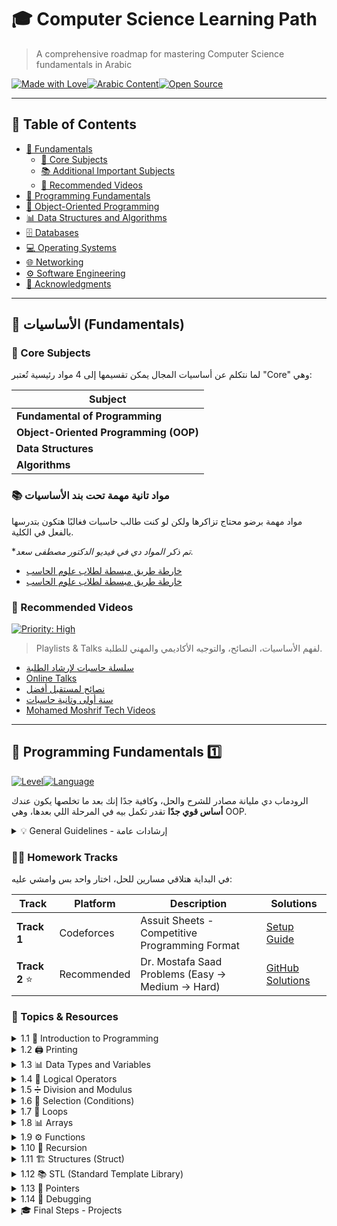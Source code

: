 # 🎓 Computer Science Learning Path

> A comprehensive roadmap for mastering Computer Science fundamentals in Arabic

[![Made with Love](https://img.shields.io/badge/Made%20with-%E2%9D%A4%EF%B8%8F-red.svg)](https://github.com/)[![Arabic Content](https://img.shields.io/badge/Language-%D8%A7%D9%84%D8%B9%D8%B1%D8%A8%D9%8A%D8%A9-green.svg)](https://github.com/)[![Open Source](https://img.shields.io/badge/Open%20Source-Yes-blue.svg)](https://github.com/)

---

## 📖 Table of Contents

* [🧱 Fundamentals](#-الأساسيات-fundamentals)
  * [🎯 Core Subjects](#-core-subjects)
  * [📚 Additional Important Subjects](#-مواد-تانية-مهمة-تحت-بند-الأساسيات)
  * [🎥 Recommended Videos](#-recommended-videos)
* [🧭 Programming Fundamentals](#-programming-fundamentals-1️⃣)
* [🧭 Object-Oriented Programming](#-object-oriented-programming-2️⃣)
* [📊 Data Structures and Algorithms](#-data-structures-and-algorithms-3️⃣)
* [🗄️ Databases](#-databases-4️⃣)
* [💻 Operating Systems](#-operating-systems-5️⃣)
* [🌐 Networking](#-networking-6️⃣)
* [⚙️ Software Engineering](#-software-engineering-7️⃣)
* [🙏 Acknowledgments](#-acknowledgments)


---

## 🧱 الأساسيات (Fundamentals)

### 🎯 Core Subjects

لما نتكلم عن أساسيات المجال يمكن تقسيمها إلى 4 مواد رئيسية تُعتبر "Core" وهي:


| Subject                               |
| ------------------------------------- | 
| **Fundamental of Programming**        | 
| **Object-Oriented Programming (OOP)** | 
| **Data Structures**                   | 
| **Algorithms**                        |     


### 📚 مواد تانية مهمة تحت بند الأساسيات


مواد مهمة برضو محتاج تزاكرها ولكن لو كنت طالب حاسبات فغالبًا هتكون بتدرسها بالفعل في الكلية.

**تم ذكر المواد دي في فيديو الدكتور مصطفى سعد.*

* [خارطة طريق مبسطة لطلاب علوم الحاسب](https://www.youtube.com/watch?v=b56XFMNEzAs&list=PLPt2dINI2MIYY3yqu4YDu2se2GCpcKBfB&index=4)
* [خارطة طريق مبسطة لطلاب علوم الحاسب](https://www.youtube.com/watch?v=JkcmNrdhjMs&list=PLPt2dINI2MIYY3yqu4YDu2se2GCpcKBfB&index=9)

### 🎯 Recommended Videos  
[![Priority: High](https://img.shields.io/badge/Priority-High-red.svg)](https://github.com/)

> Playlists & Talks لفهم الأساسيات، النصائح، والتوجيه الأكاديمي والمهني للطلبة.


- [سلسلة حاسبات لإرشاد الطلبة](https://www.youtube.com/playlist?list=PLPt2dINI2MIYY3yqu4YDu2se2GCpcKBfB)  
- [Online Talks](https://www.youtube.com/playlist?list=PLPt2dINI2MIaEnp3dSwZEGL7_o03Js9oG)  
- [نصائح لمستقبل أفضل](https://www.youtube.com/watch?v=-ON5YZySTUI&list=PLPt2dINI2MIYY3yqu4YDu2se2GCpcKBfB&index=3)  
- [سنة أولى وتانية حاسبات](https://www.youtube.com/watch?v=njGvWw6fSdY&list=PLPt2dINI2MIYY3yqu4YDu2se2GCpcKBfB&index=5)  
- [Mohamed Moshrif Tech Videos](https://www.youtube.com/playlist?list=PL_559gpeEG3N_Omp88v0g2V-dfLqDPWZA)  

---

## 🧭 Programming Fundamentals 1️⃣

[![Level](https://img.shields.io/badge/Level-Beginner-green.svg)](https://github.com/)[![Language](https://img.shields.io/badge/Language-C++-blue.svg)](https://github.com/)

الرودماب دي مليانة مصادر للشرح والحل، وكافية جدًا إنك بعد ما تخلصها يكون عندك **أساس قوي جدًا** تقدر تكمل بيه في المرحلة اللي بعدها، وهي OOP.

<details>
<summary>💡 General Guidelines - إرشادات عامة</summary>

- 🎯 **Diversify Sources** – متكتفيش بمصدر واحد، اسمع من كذا حد علشان تفهم بشكل أوسع  
- 🔁 **Repeat for Mastery** – ارجع للفيديوهات مرتين أو تلاتة علشان التثبيت  
- ⏸️ **Practice Before Watching Solutions** – جرب تحل بنفسك قبل ما تشوف الحل  
- 🧠 **Think Actively While Watching** – خلي دماغك شغالة مش بس بتسمع  
- 🕓 **Take Your Time** – مفيش داعي للاستعجال، المرحلة دي أساس لباقي الطريق  
- ✍️ **Apply What You Learn** – طبّق على طول بأي مشروع أو تمارين بسيطة

</details>



### 🏋️‍♂️ Homework Tracks

في البداية هتلاقي مسارين للحل، اختار واحد بس وامشي عليه:


| Track           | Platform   | Description                                        | Solutions                                                                                                         |
| --------------- | ---------- | -------------------------------------------------- | ----------------------------------------------------------------------------------------------------------------- |
| **Track 1**     | Codeforces | Assuit Sheets - Competitive Programming Format     | [Setup Guide](https://www.youtube.com/watch?v=WIvV_HoOruE&list=PLkay_Ly8rNnaAIxbyAtCWai2D7wRB5eZ1)                |
| **Track 2** ⭐ | Recommended     | Dr. Mostafa Saad Problems (Easy → Medium → Hard) | [GitHub Solutions](https://github.com/mostafa-saad/ArabicCompetitiveProgramming/tree/master/18-Programming-4kids) |

### 📖 Topics & Resources

<details> <summary>1.1 🌟 Introduction to Programming</summary> **📚 Learning Resources:**

* 🎥 [Intro to Programming](https://youtu.be/2ak8Kca69BE?si=n0x7wrsIcSkjsQS6)
* 🎥 [Problem Solving Fundamentals](https://youtu.be/bIvvEgDg0GM?si=u1prOQhgNSZnUxLD)
* 🎥 [Competitive Programming Overview](https://youtu.be/S0TO8AvfQ70?si=63Cr3jVSQKVXxzKX)
* 🎥 [Dr. Mostafa Saad - Programming Intro](https://youtu.be/YS1v0-wifg8?si=Agwfe-_HlHybBqIl)
* 🎥 [Compilers and IDEs](https://youtu.be/USt9NVsZryc?si=Gs7PJc_EeZVWvaU2)
* 🛠️ [Install Code Blocks](https://youtu.be/JuQvdv3eiMw?si=1ComurpdCpn5_B5F)

</details> <details> <summary>1.2 🖨️ Printing</summary> **📚 Learning Resources:**

* 🎥 [Basic Printing](https://youtu.be/vN3wEox3UH4?si=_DD__27awgIROemo)
* 🎥 [Dr. Mostafa Saad - Printing](https://youtu.be/EN1kX4HIPgs?si=d1zJZ1KEdgYD30p9)
* 🎥 [Elzero - Printing Basics](https://youtu.be/6UoFcvARKI4?si=Ro656zdE3sEd3v9W)

**📝 Homework (Track 2):**

* 📋 [Printing Homework](https://youtu.be/EN1kX4HIPgs?si=gtmf8wJ_Gu8lRycN&t=891)

</details> <details> <summary>1.3 📊 Data Types and Variables</summary> **📚 Learning Resources:**

* 🎥 [Data Types Fundamentals](https://youtu.be/mo6zUZZShTA?si=c50fejcA_MXyMlS2)
* 🎥 [Data Types Part 2](https://youtu.be/aak1z7syTsQ?si=pNEU0NdUdsUdLDTs)
* 🎥 [Char and Bool Types](https://youtu.be/QGqZlbdWSv8?si=mUdziN-reJoQCuoy)
* 🎥 [Dr. Mostafa - Data Types](https://youtu.be/ncwIeshX7Kk?si=isxhC6OgaKb9rZLM)
* 🎥 [Input and Output](https://youtu.be/93uTUtknYkE?si=UoNHhW386FEeG33v)
* 🎥 [Variables Basic Knowledge](https://www.youtube.com/watch?v=R2zqj_52WwU)
* 🎥 [Variable Naming Best Practices](https://www.youtube.com/watch?v=A6B4tlaPapo)
* 📱 [Age Calculator App](https://www.youtube.com/watch?v=cS0tbixHmdI)

**📝 Homework (Track 2):**

* 📋 [Data Types Homework](https://youtu.be/ncwIeshX7Kk?si=ZI_P08TOnzA8yblt&t=1477)

</details> <details> <summary>1.4 🔣 Logical Operators</summary> **📚 Learning Resources:**

* 🎥 [Logical Operators Basics](https://www.youtube.com/watch?si=VjJ30hJLgMWIAlLn&v=2pA6e25BJpQ&feature=youtu.be)
* 🎥 [Comparison Operators](https://www.youtube.com/watch?v=xpznDlbgQPM)
* 🎥 [Dr. Mostafa - Logical Operators](https://www.youtube.com/watch?v=qmHE9QISuVQ)

**📝 Homework (Track 2):**

* 📋 [Logical Operators Homework](https://youtu.be/qmHE9QISuVQ?si=zZGaCiGElJdgYSXZ&t=1509)

</details> <details> <summary>1.5 ➗ Division and Modulus</summary> **📚 Learning Resources:**

* 🎥 [Arithmetic Operators](https://www.youtube.com/watch?v=m84cz1kwJaA)
* 🎥 [Increment/Decrement](https://www.youtube.com/watch?v=S37s4hbeIS4)
* 🎥 [Assignment Operators](https://www.youtube.com/watch?v=nCO0KZ67b1Q)
* 🎥 [Operator Precedence](https://www.youtube.com/watch?v=e0Gz1_ceuMU)
* 🎥 [Division and Modulus Deep Dive](https://www.youtube.com/watch?v=jJVaDl_dePk)

**📝 Homework:**

* 📋 [Division & Modulus Tasks](https://youtu.be/jJVaDl_dePk?si=r7YtuCKlCKKt0snC&t=1087)

</details> <details> <summary>1.6 🎯 Selection (Conditions)</summary> **📚 Learning Resources:**

* 🎥 [If Conditions Part 1](https://www.youtube.com/watch?v=7RdjR3PyrGk)
* 🎥 [If Conditions Part 2](https://www.youtube.com/watch?v=OKDtXbT7Jcs)
* 🎥 [Dr. Mostafa - Selection](https://www.youtube.com/watch?v=xmjB7u7mHWE)
* 🎥 [Nested Conditions](https://www.youtube.com/watch?v=Ps0xSAXmULA)
* 🎥 [Switch Case Statements](https://www.youtube.com/watch?v=OK1uu-axN0E)
* 🎥 [Ternary Operators](https://www.youtube.com/watch?v=Ang11UuVE30)

**📝 Practice:**

* 🏆 **Track 1**: [Codeforces Sheet #1](https://codeforces.com/group/MWSDmqGsZm/contest/219158)
* 📚 **Track 2**: [Selection Homework](https://youtu.be/xmjB7u7mHWE?si=WN4v8U1aYLeTuS9_&t=1417)

</details> <details> <summary>1.7 🔄 Loops</summary> **📚 Learning Resources:**

* 🎥 [Loop Sessions 1-7 (SVU)](https://www.youtube.com/watch?v=ww5f1U-7pnI)*[Complete Series]*
* 🎥 [While Loops Introduction](https://www.youtube.com/watch?v=qVBi98-XJ3s)
* 🎥 [While Loops Practice](https://www.youtube.com/watch?v=yjzB3-CxWmE)
* 🎥 [For Loops Introduction](https://www.youtube.com/watch?v=LsBZvL4-KuE)
* 🎥 [For Loops Practice](https://www.youtube.com/watch?v=_kjcb7w220c)

**📝 Practice:**

* 🏆 **Track 1**: [Codeforces Sheet #2](https://codeforces.com/group/MWSDmqGsZm/contest/219432)
* 📚 **Track 2**:
  * [While Loops Homework](https://www.youtube.com/watch?v=yLNNnX59jO8&list=PLPt2dINI2MIbwnEoeHZnUHeUHjTd8x4F3&index=13)
  * [For Loops Homework](https://www.youtube.com/watch?v=mNotKsNLyxo&list=PLPt2dINI2MIbwnEoeHZnUHeUHjTd8x4F3&index=16)

</details> <details> <summary>1.8 📊 Arrays</summary> **📚 Learning Resources:**

* 🎥 [Array Sessions 1-8 (SVU)](https://www.youtube.com/watch?v=8V8HfgVVPbY)*[Complete Series]*
* 🎥 [1D Arrays Introduction](https://www.youtube.com/watch?v=0HT2-2qD654)
* 🎥 [1D Arrays Practice](https://www.youtube.com/watch?v=38l7MZbUZdM)
* 🎥 [Character Arrays](https://www.youtube.com/watch?v=GoqfS1m1BYo)
* 🎥 [2D Arrays Introduction](https://www.youtube.com/watch?v=-GxY9NCG9Bw)
* 🎥 [2D Arrays Practice](https://www.youtube.com/watch?v=rUDC13pfB5E)

**📝 Practice:**

* 🏆 **Track 1**: [Codeforces Sheet #3](https://codeforces.com/group/MWSDmqGsZm/contest/219774)
* 📚 **Track 2**:
  * [1D Arrays Homework](https://www.youtube.com/watch?v=205MJC3klII&list=PLPt2dINI2MIbwnEoeHZnUHeUHjTd8x4F3&index=19)
  * [Char Arrays Homework](https://www.youtube.com/watch?v=ZKE4VZHS9IY&list=PLPt2dINI2MIbwnEoeHZnUHeUHjTd8x4F3&index=22)
  * [2D Arrays Homework](https://www.youtube.com/watch?v=GUJlDqIMFVA&list=PLPt2dINI2MIbwnEoeHZnUHeUHjTd8x4F3&index=25)

</details> <details> <summary>1.9 ⚙️ Functions</summary> **📚 Learning Resources:**

* 🎥 [Functions Introduction](https://www.youtube.com/watch?v=z61hvizsrZs)
* 🎥 [Functions Practice](https://www.youtube.com/watch?v=ksh0QLTaWt0)
* 🎥 [Advanced Functions (3-part series)](https://www.youtube.com/watch?v=6m-RTOsvp7E)
* 🎥 [C++ Functions - Lectures by Hedaya](https://www.youtube.com/playlist?list=PLBkwGJXcrCATmqJ-xKYBtZIoMTVpHz6p7)

**📝 Practice:**

* 🏆 **Track 1**: [Codeforces Sheet #5](https://codeforces.com/group/MWSDmqGsZm/contest/223205)
* 📚 **Track 2**: [Functions Homework](https://www.youtube.com/watch?v=Lu3z4rfU-2s&list=PLPt2dINI2MIbwnEoeHZnUHeUHjTd8x4F3&index=28)

</details> <details> <summary>1.10 🔄 Recursion</summary> **📚 Learning Resources:**

* 🎥 [Recursion Introduction](https://www.youtube.com/watch?si=f3jdBjCOXK07ath1&v=ZlyYQqYj2W8&feature=youtu.be)
* 🎥 [Recursion Deep Dive (4-part series)](https://www.youtube.com/watch?v=t0cHKEof1S8)
* 📚 [Complete Recursion Playlist](https://www.youtube.com/watch?v=HoIYCoa06hs&list=PLhgRx-N_jLx2Fwk2LcKL1P8eV42N_RCEE)
* 📚 [C++ Recursion (Detailed) by Hedaya](https://www.youtube.com/playlist?list=PLBkwGJXcrCATvPBkCUoJzURlO3MIeHZji)

**📝 Practice:**

* 🏆 **Track 1**:
  * [Codeforces Sheet #7](https://codeforces.com/group/MWSDmqGsZm/contest/223339)
  * [Video Solutions](https://www.youtube.com/watch?v=jAobHD1YaJo&list=PLhgRx-N_jLx0eE2sm3xs3BouPG06RR97t)
* 📚 **Track 2**: [Recursion Homework](https://www.youtube.com/watch?v=OUxtZa4jyq4&list=PLPt2dINI2MIbwnEoeHZnUHeUHjTd8x4F3&index=33)

</details> <details> <summary>1.11 🏗️ Structures (Struct)</summary> **📚 Learning Resources:**

* 🎥 [Structures Introduction](https://www.youtube.com/watch?si=7nZ2JWYvqKNbIZdn&v=ZdULFEUxL6w&feature=youtu.be)
* 🎥 [Structures Practice](https://www.youtube.com/watch?v=nF_26HU6ekQ)

**📝 Practice:**

* 📋 [Structures Homework](https://www.youtube.com/watch?v=zzuhhAuW5FY&list=PLPt2dINI2MIbwnEoeHZnUHeUHjTd8x4F3&index=31)

</details> <details> <summary>1.12 📚 STL (Standard Template Library)</summary> **📚 Learning Resources:**

* 🎥 [STL Introduction (3-part series)](https://www.youtube.com/watch?v=ypxNh-pTqOo)
* 📚 [Complete STL Playlist](https://www.youtube.com/playlist?list=PLCInYL3l2AainAE4Xq2kdNGDfG0bys2xp)
* 🎥 [Advanced STL (4-part series)](https://www.youtube.com/watch?v=Uh2hnrjO26o)

**📝 Practice:**

* 🏆 **Track 1**:
  * [STL Practice #2](https://codeforces.com/group/3nQaj5GMG5/contest/373244)
  * [STL Practice #3](https://codeforces.com/group/3nQaj5GMG5/contest/374321)
* 📚 **Track 2**: [STL Homework](https://www.youtube.com/watch?v=POpxu3kUT6M&list=PLPt2dINI2MIbwnEoeHZnUHeUHjTd8x4F3&index=37)

</details> <details> <summary>1.13 🎯 Pointers</summary> **📚 Learning Resources:**

* 🎥 [Pointers in C++](https://www.youtube.com/watch?v=38IG-UToeZ0)
* 📚 [Complete Pointers Playlist](https://www.youtube.com/playlist?list=PLwCMLs3sjOY6z3264DylWHcHBtmEjUWrA)
* 🎥 [Pointers Introduction](https://www.youtube.com/watch?v=h-HBipu_1P0&list=PL2_aWCzGMAwLZp6LMUKI3cc7pgGsasm2_)

</details> <details> <summary>1.14 🐛 Debugging</summary> **📚 Learning Resources:**

* 🎥 [Debug in CLion](https://www.youtube.com/watch?v=q8YQi6YXQj8)
* 🎥 [Debug in Code Blocks](https://www.youtube.com/watch?v=XNdATcXPm-w&t=39s)
* 🎥 [C++ Debugging Basics](https://www.youtube.com/watch?v=k42SbQIZYuU)

</details> <details> <summary>🎓 Final Steps - Projects</summary> 

* [Mini-Project - Hospital](https://youtu.be/Lu3z4rfU-2s)
* [Mini-Project - Library](https://youtu.be/zzuhhAuW5FY)
* [AskMe](https://youtu.be/xNu6L_pidUo)

---

## 🧭 Object-Oriented Programming 2️⃣

[![Level](https://img.shields.io/badge/Level-Intermediate-orange.svg)](https://github.com/)[![Language](https://img.shields.io/badge/Language-C++-blue.svg)](https://github.com/)

**Topics Covered:***Introduction to OOP, Classes and Objects, Encapsulation, Abstraction, Inheritance, Polymorphism, Multiple Inheritance, Interface, Abstract Classes vs Interfaces, Composition vs Inheritance*

### 📚 Learning Resources

<details> <summary>🎥 Video Playlists</summary> * [Programming 2 - Object Oriented Programming with C++](https://www.youtube.com/playlist?list=PL1DUmTEdeA6KLEvIO0NyrkT91BVle8BOU)
* ⭐ [C++ Object-Oriented Design and Programming](https://www.youtube.com/playlist?list=PLPt2dINI2MIbMba7tpx3qvmgOsDlpITwG)*Recommended*
* [Object-Oriented Programming C++ in Arabic](https://www.youtube.com/playlist?list=PLCInYL3l2Aaiq1oLvi9TlWtArJyAuCVow)
* [Composition over Inheritance](https://www.youtube.com/watch?v=wfMtDGfHWpA)

</details> <details> <summary>📖 Reading Materials</summary> * [From Objects to Code: A Beginner's Guide to OOP](https://medium.com/@abdulrahmanshaheen/object-oriented-programming-b3da1c86fee6)
* [مدونة الطبراني](https://tabarani.tk/articles)
* [The Top 10 Object-Oriented Design Interview Questions Developers Should Know](https://hackernoon.com/the-top-10-object-oriented-design-interview-questions-developers-should-know-c7fc2e13ce39)
* [Why SOLID principles are still the foundation for modern software architecture](https://stackoverflow.blog/2021/11/01/why-solid-principles-are-still-the-foundation-for-modern-software-architecture/)
* [Learning path focused on practices of software development, principles of software design, and software architecture](https://github.com/joebew42/study-path)
* [The 7 Most Important Software Design Patterns](https://learningdaily.dev/the-7-most-important-software-design-patterns-d60e546afb0e)

</details> > 📌 **Important Note:** Before solving any assignments, make sure you have thoroughly reviewed the relevant explanations or resources mentioned above! ✅📖

### 📝 Assignments

* [🎯 Main Homework from this playlist](https://www.youtube.com/playlist?list=PLPt2dINI2MIbMba7tpx3qvmgOsDlpITwG)

<details> <summary>🔥 Additional Practice Problems</summary> | Topic                  | Link                                                                                           |
| ------------------------ | ------------------------------------------------------------------------------------------------ |
| OOP                    | [W3Schools Exercise](https://www.w3schools.com/cpp/exercise.asp?x=xrcise_oop1)                    |
| Classes and Objects    | [W3Schools Exercise](https://www.w3schools.com/cpp/exercise.asp?x=xrcise_classes1)                |
| Class Methods          | [W3Schools Exercise](https://www.w3schools.com/cpp/exercise.asp?x=xrcise_class_methods1)          |
| Constructor            | [W3Schools Exercise](https://www.w3schools.com/cpp/exercise.asp?x=xrcise_constructors1)           |
| Access Specifier       | [W3Schools Exercise](https://www.w3schools.com/cpp/exercise.asp?x=xrcise_access_specifiers1)      |
| Encapsulation          | [W3Schools Exercise](https://www.w3schools.com/cpp/exercise.asp?x=xrcise_encapsulation1)          |
| Inheritance            | [W3Schools Exercise](https://www.w3schools.com/cpp/exercise.asp?x=xrcise_inheritance1)            |
| Multilevel Inheritance | [W3Schools Exercise](https://www.w3schools.com/cpp/exercise.asp?x=xrcise_inheritance_multilevel1) |
| Multiple Inheritance   | [W3Schools Exercise](https://www.w3schools.com/cpp/exercise.asp?x=xrcise_inheritance_multiple1)   |
| Inheritance Access     | [W3Schools Exercise](https://www.w3schools.com/cpp/exercise.asp?x=xrcise_inheritance_access1)     |
| Polymorphism           | [W3Schools Exercise](https://www.w3schools.com/cpp/exercise.asp?x=xrcise_polymorphism1)           |

</details> ### 🎓 Projects

* [Educational Management System](https://youtu.be/hsEGVVu7_lE?si=utxjbP1oieQLYMcV)
* [Online Book Reader](https://youtu.be/Rk8vrmSpFII?si=hlSwtzXZu9r0OdlZ)
* [Useful OOP Projects Collection](https://drive.google.com/drive/folders/1G523fKsRp6bNCzt_005c7vBHe7Ni5Mt1)

## 📊 Data Structures and Algorithms 3️⃣

[![Level](https://img.shields.io/badge/Level-Advanced-red.svg)](https://github.com/)[![Language](https://img.shields.io/badge/Language-C++-blue.svg)](https://github.com/)

**Topics Covered :**Asymptotic Complexity, Vector, Singly Linked List, Doubly Linked List, Stack, Queue, Binary Tree, Binary Search Tree, Binary Heap, AVL Tree, Letter Tree (Trie), Hash Table, 2 pointers technique & Sliding window, Sorting Algorithms (Merge, Quick, Heap Sort, etc.), Binary Search, Graph Algorithms (BFS, DFS, Dijkstra, Kruskal, Prim), Dynamic Programming, Backtrackin

<details> <summary>🎥 Main Learning Resources</summary> * 🌟 [Data structures playlist - WilliamFiset](https://www.youtube.com/playlist?list=PLDV1Zeh2NRsB6SWUrDFW2RmDotAfPbeHu)
* 🎯 [Data Structures Full Course In Arabic - Adel Nasim](https://www.youtube.com/playlist?list=PLCInYL3l2AajqOUW_2SwjWeMwf4vL4RSp)
* 📖 [DSA - Abdul Bari](https://www.youtube.com/watch?v=0IAPZzGSbME&list=PLAXnLdrLnQpRcveZTtD644gM9uzYqJCwr)
* 🔥 [Data Structures - Full Course Using C and C++](https://youtu.be/B31LgI4Y4DQ?si=shSYCDm0mCJZlaVw)
* ⭐ [Data Structures Easy to Advanced Course - Full Tutorial from a Google Engineer](https://youtu.be/RBSGKlAvoiM?si=aBleRZ5UcapBil46)

</details> ### 📖 Detailed Topics & Resources

<details> <summary>3.1 📋 Prerequisites</summary> **📚 Essential Preparation:**

* 🎥 [دورة الداتا والالجورزمس: محاضرة مجانية 2 - مراجعة كلاسيز وبوينترز](https://youtu.be/zaGyD_BY8XQ?si=k3Migkpr3ezAwYwL)
* 🎥 [Pointers in C / C++ [Full Course]](https://www.youtube.com/watch?v=zuegQmMdy8M)

</details> <details> <summary>3.2 💾 Static & Dynamic Memory Allocation</summary> **📚 Learning Resources:**

* 🎥 [C++ Data Structures - تراكيب البيانات (First 3 Videos)](https://www.youtube.com/playlist?list=PL1DUmTEdeA6JlommmGP5wicYLxX5PVCQt)

</details> <details> <summary>3.3 📈 Linear Data Structures Visually</summary> **📚 Learning Resources:**

* 🎥 [Mega Code - Visual Data Structures](https://www.youtube.com/playlist?list=PLsGJzJ8SQXTcsXRVviurGei0lf_t_I4D8)

</details> <details> <summary>3.4 🛠️ STL (Standard Template Library)</summary> > 💡 **Note:** STLs are not standalone topics but powerful tools that help in solving various problems efficiently. Mastering them will improve your implementation speed and optimize solutions. Good to know before Non-Linear Data Structures.

**📚 Learning Resources:**

* 🥇 [Competitive Programming - AAST by Muhammad Magdi (From 5 → 8)](https://youtube.com/playlist?list=PLw2JSXGww1ORU9v3h8jBS_bNz-ngSW2wk)
* 🥈 [Standard Template Library (STL) Full Tutorial Using C++ In Arabic](https://www.youtube.com/playlist?list=PLPt2dINI2MIbwnEoeHZnUHeUHjTd8x4F3)

</details> <details> <summary>3.5 📊 Vector</summary> **📚 Learning Resources:**

* 🎥 [محاضرة مجانية - دورة الداتا والالجورزمس - فيكتور 1](https://www.youtube.com/watch?v=hKzd0NqiKRw)
* 🎥 [محاضرة مجانية - دورة الداتا والالجورزمس - فيكتور 2](https://www.youtube.com/watch?v=_95k4JDn2J4)

</details> <details> <summary>3.6 ⏱️ Asymptotic Complexity</summary> **📚 Theoretical Resources:**

* 🎥 [Algorithms - Spring 2021 by Ahmed Salah ELDin](https://www.youtube.com/playlist?list=PLpfYfulQlEPzTlSF6sdnMj3XdxgQdT06w)
* 🎥 [[Data Structures] - Complexity](https://youtu.be/sHhVsGQz9MI?si=KhyUr0QvryxhI13i)
* 🎥 [Asymptotic Complexity 1 (Arabic)](https://www.youtube.com/watch?v=SmxZQpW_zA4)
* 🎥 [Asymptotic Complexity 2 (Arabic)](https://youtu.be/krRT_US9Ll0?si=DFeP--tWB8_7keFL)
* 🎥 [1.5.1 Time Complexity #1](https://youtu.be/9TlHvipP5yA?si=DOJ_t4W9JJVrxdQk)

**📚 Practical Resources:**

* 🎥 [Complexity Analysis (1 / 2) by Muhammad Magdi](https://www.youtube.com/watch?v=wEbdQeVwLlo)
* 🎥 [Complexity Analysis (2 / 2) by Muhammad Magdi](https://www.youtube.com/watch?v=o5zf5oVHtn0)

</details> <details> <summary>3.7 👆 Two Pointers Technique & Sliding Window</summary> **📚 Learning Resources:**

* 🎥 [Two Pointers Technique by Ahmed Gamal](https://www.youtube.com/watch?v=uplty7GJ9qg)
* 🎥 [Two pointers technique (Arabic)](https://www.youtube.com/watch?v=n-Xwrr8RFQ0)

</details> <details> <summary>3.8 🔗 Linked Lists (SLL & DLL)</summary> **📚 Arabic Resources:**

* 🎥 [Linked List Mega Code](https://www.youtube.com/playlist?list=PLsGJzJ8SQXTcsXRVviurGei0lf_t_I4D8)
* 🎥 [Data Structures - LinkedList](https://www.youtube.com/watch?v=e6zJaMxzciA&t=920s)

**📚 English Resources:**

* 🎥 [Linked Lists Introduction](https://www.youtube.com/watch?v=-Yn5DU0_-lw)
* 🎥 [Doubly Linked List Code](https://www.youtube.com/watch?v=m-8ZBO2ywaU)

**💼 For Technical Interviews:**

* 🎥 [Linked Lists for Technical Interviews - Full Course](https://www.youtube.com/watch?v=Hj_rA0dhr2I)

</details> <details> <summary>3.9 📚 Stack & Queue</summary> **📚 Arabic Resources:**

* 🎥 [Stack & Queue - Mega Code](https://www.youtube.com/playlist?list=PLsGJzJ8SQXTcsXRVviurGei0lf_t_I4D8)

**📚 English Resources:**

* 🎥 [Stack](https://www.youtube.com/playlist?list=PLDV1Zeh2NRsC0FVi9Rshi-5fFU1QwcFQ1)
* 🎥 [Queue](https://www.youtube.com/playlist?list=PLDV1Zeh2NRsAWrxWRTHJrsgBrbwqGzt-z)

</details> <details> <summary>3.10 🌳 Binary Tree</summary> **📚 Arabic Resources:**

* 🎥 [Tree Data Structure (1/3) [كود مصري]](https://youtu.be/rVKfofRnXvk?si=_SXt6KHcvnJkTEJ4)
* 🎥 [Tree Data Structure Implementation(2/3) [كود مصري]](https://youtu.be/5NImEfD9tFc?si=ebogSDH0pGP_bRLM)
* 🎥 [Tree Traversal Data Structure (3/3) [كود مصري]](https://youtu.be/mxxa-HfYGss?si=4fnSlREgEMiQIKyK)
* 🎥 [DSA Live Course - Problem Solving on Binary tree](https://youtu.be/TpdstFSd-ws?si=7udIqoRjATYpldQN)

**📚 English Resources:**

* 🎥 [Binary Trees | Binary Search Trees | [take U forward]](https://www.youtube.com/playlist?list=PLgUwDviBIf0q8Hkd7bK2Bpryj2xVJk8Vk)

**💼 For Technical Interviews:**

* 🎥 [Binary Tree Algorithms for Technical Interviews - Full Course](https://youtu.be/fAAZixBzIAI?si=tpRtVTYA3tcNrh4y)

</details> <details> <summary>3.11 🔍 Binary Search Tree</summary> **📚 Arabic Resources:**

* 🎥 [Binary Search Trees (1/2) [كود مصري]](https://youtu.be/jB7vseYRJcA?si=YpLVmsVNqof4rsF7)
* 🎥 [Binary Search Tree Insertion, Deletion (2/2) [كود مصري]](https://youtu.be/aydX3efdtTg?si=0JrLwtpQfEd4J0EM)

**📚 English Resources:**

* 🎥 [Binary Trees | Binary Search Trees | [take U forward]](https://www.youtube.com/playlist?list=PLgUwDviBIf0q8Hkd7bK2Bpryj2xVJk8Vk)

</details> <details> <summary>3.12 ⚖️ AVL Tree</summary> **📚 Arabic Resources:**

* 🎥 [AVL Trees (1/3) [كود مصري]](https://youtu.be/TBadaja07R0?si=FrcdIyXN4EJV0Hco)
* 🎥 [AVL Trees (2/3) Balancing Methods [كود مصري]](https://youtu.be/NA43jWj5Fpg?si=Mm5nou49lap1j-Ff)
* 🎥 [AVL Trees (3/3) Complete Example [كود مصري]](https://youtu.be/jlMYJz4Qchw?si=e7jM2kgF_l_eFlF-)

</details> <details> <summary>3.13 🌿 Trie</summary> **📚 Learning Resources:**

* 🎥 [Trie & Binary Trie](https://youtu.be/rOaKEQ71GhA?si=rPv5kkEKliiKlFfA)

</details> <details> <summary>3.14 🔤 Hash Table</summary> **📚 Learning Resources:**

* 📚 *Resources to be added*

</details> <details> <summary>3.15 📊 Sorting Algorithms</summary> **📚 Arabic Resources:**

* 🎥 [Sorting Algorithms [كود مصري]](https://www.youtube.com/watch?v=KYSv6FY7_kM&list=PLrW6ND2wzt4qVfoiiblU95KOWuEnI3xDV)

</details> <details> <summary>3.16 🔍 Binary Search</summary> **📚 Learning Resources:**

* 📚 *Resources to be added*

</details> <details> <summary>3.17 🕸️ Graph Algorithms</summary> **📚 Learning Resources:**

* 📚 *Resources to be added*

</details> <details> <summary>3.18 🧩 Dynamic Programming</summary> **📚 Learning Resources:**

* 📚 *Resources to be added*

</details> <details> <summary>3.19 🔄 Backtracking</summary> **📚 Learning Resources:**

* 📚 *Resources to be added*

</details> ---

## 🗄️ Databases 4️⃣

[![Level](https://img.shields.io/badge/Level-Intermediate-orange.svg)](https://github.com/)[![Database](https://img.shields.io/badge/Database-SQL-blue.svg)](https://github.com/)

### 📋 Learning Path Overview

Learning Path by [Sayed Alesawy](https://www.linkedin.com/in/sayed-alesawy/) (Lead Software Engineer at Instabug)

<details> <summary>🎯 4-Stage Learning Approach</summary> ### Stage 1: Database Design 🏗️

Learn to read problems, extract entities and relationships, translate to database tables, choose appropriate data types, understand normal forms, and differentiate between normalization and denormalization.

### Stage 2: Database Operations 🛠️

Master SQL for selecting data, creating aggregations, manipulating data, creating views, using triggers, and building summary tables.

### Stage 3: Database Internals ⚙️

Understand storage mechanisms, memory management, encoding/compression, indexes, performance tuning, isolation levels, concurrency, query execution, and database maintenance.

### Stage 4: Advanced Topics 🚀

Explore distributed databases, replication, sharding, and failure recovery.

</details> ### 📚 Learning Resources

<details> <summary>🎥 Arabic Video Resources</summary> | Resource                                                                                                                          | Instructor         | Description                |
| ----------------------------------------------------------------------------------------------------------------------------------- | -------------------- | ---------------------------- |
| [Database 1st](https://youtu.be/yLc0Yp5QZlU?si=uHlANL7Ig9OoMb-t)                                                                     | Mohamed El Desouki | Foundation course          |
| [Database Fundamentals](https://maharatech.gov.eg/course/view.php?id=740)                                                            | Maharatech         | Government platform course |
| [Database Management Systems Course - 2nd](https://youtube.com/playlist?list=PL1DUmTEdeA6Lg6CXlnxEDhwpmWB0QaDh5&si=bxZbDVj6WSixP7Rj) | Mohamed El Desouki | Advanced concepts          |
| [Relational Database Internals](https://www.youtube.com/playlist?list=PLE8kQVoC67PzGwMMsSk3C8MvfAqcYjusF)                            | Arabic Content     | Deep dive into internals   |
| [Designing Data Intensive Applications](https://www.youtube.com/playlist?list=PLTRDUPO2OmIljJwE9XMYE_XEgEIWZDCuQ)                    | Arabic Explanation | Book walkthrough           |

</details> <details> <summary>🎥 English Video Resources</summary> | Resource                                                                                               | Platform      | Description               |
| -------------------------------------------------------------------------------------------------------- | --------------- | --------------------------- |
| [Fundamentals of Database Engineering](https://www.udemy.com/course/database-engines-crash-course/)       | Udemy         | Paid comprehensive course |
| [CMU Intro to Database Systems](https://www.youtube.com/playlist?list=PLSE8ODhjZXjbj8BMuIrRcacnQh20hmY9g) | CMU Fall 2023 | University-level course   |

</details> <details> <summary>📚 ITI Materials & SQL Resources</summary> | Resource              | Type           | Link                                                                                                            |
| ----------------------- | ---------------- | ----------------------------------------------------------------------------------------------------------------- |
| SQL Arabic Course     | Video Playlist | [Eng. Rami](https://www.youtube.com/playlist?list=PLAowHBw9BCw5b56-SfY7tgndHbGcQycp2)                              |
| SQL Notes             | Documentation  | [Drive Folder](https://drive.google.com/drive/folders/1PvaQay1-cddCIegXObp5X5DW8cXpCo85)                           |
| Database Course Notes | Notion         | [By Amr](https://whispering-narcissus-931.notion.site/ITI-Database-Course-By_Amr-112de9a262fa80a8bff9ed9233477068) |
| Assignments           | Drive          | [Solutions](https://drive.google.com/drive/u/0/folders/1pt_I5AoF85jDwd9j8MZwrO-sNp_JP1n1)                          |
| SQL Labs Solutions    | GitHub         | [Repository](https://github.com/ayahkenawy/ITI-Tasks/tree/main/SQL%20Labs)                                         |

</details> ### 🏋️‍♂️ Practice Problems


| Platform                                                           | Focus                | Difficulty |
| ------------------------------------------------------------------ | -------------------- | ---------- |
| [LeetCode - Top SQL 50](https://leetcode.com/studyplan/top-sql-50) | Interview Prep       | ⭐⭐⭐     |
| [HackerRank SQL](https://www.hackerrank.com/domains/sql)           | General Practice     | ⭐⭐       |
| [SQL Practice](https://www.sql-practice.com/)                      | Interactive Learning | ⭐         |

### 📖 Recommended Books

* **Fundamentals of Database Systems** - Ramez Almasri *(Arabic Author)*
* **Database System Concepts** - Alternative comprehensive textbook
* **High Performance MySQL** - For internals and optimization
* **Distributed Systems for Fun and Profit** - For advanced distributed concepts

---

## 💻 Operating Systems 5️⃣

[![Level](https://img.shields.io/badge/Level-Advanced-red.svg)](https://github.com/)[![Language](https://img.shields.io/badge/Language-C-blue.svg)](https://github.com/)

### 🌟 Course Overview

> 📌 **Important:** This is a comprehensive undergraduate course by **Dr. Ahmed Salah** from Ain Shams University, integrating resources from top universities: **Berkeley**, **UMass**, **Stanford**, and **MIT**.

<details> <summary>💡 Success Tips</summary> * ⏰ **Take your time** - This course builds crucial foundations, don't rush
* 📚 **Complete lectures first** before moving to practical work
* 🧠 **Understand basics thoroughly** before advancing
* 🎯 **Focus on concepts** rather than memorization

</details> ### 📋 What You'll Learn

<details> <summary>🎯 Course Components</summary> ### 1. 📺 Lectures

Comprehensive explanations of core OS topics, laying groundwork for understanding Operating Systems.

### 2. 🛠️ Sections

Hands-on, interactive problem-solving sessions designed to reinforce concepts learned in lectures.

### 3. 📝 Assignments (Sheets)

Practice problems to help solidify your knowledge and prepare for exams.

### 4. 🚀 Major Project

* Build an **Operating System** using **C**
* Solve challenging problems related to OS concepts
* Apply theoretical knowledge to practical scenarios
* **Perfect for your CV** to showcase skills for internships/jobs!

</details> ### 📚 Learning Resources

<details> <summary>🎥 Video Playlists</summary> | Component                  | Playlist                                                                                                          | Description              |
| ---------------------------- | ------------------------------------------------------------------------------------------------------------------- | -------------------------- |
| **Lectures**⭐       | [Operating Systems | Lectures | Fall 2024](https://www.youtube.com/playlist?list=PLpfYfulQlEPyavmKP24AhTtdzD2OZ-qgk) | Core theoretical content |
| **Sections**         | [Operating Systems | Sections](https://www.youtube.com/playlist?list=PLmEgjtU1dGftDXEVVoSlasGzfeWOsHobS)             | Practical sessions       |
| **Problem Sessions** | [Operating Systems | Problem Sessions](https://www.youtube.com/playlist?list=PLpfYfulQlEPyqVD4VVw3HtdLb8DGBqIKb)     | Problem solving          |
| **Project**🔥        | [Operating Systems | FALL 2024 | PROJECT](https://www.youtube.com/playlist?list=PLpfYfulQlEPxcG4On42egRf8k-0IZEdqQ)  | Major project guidance   |
| **Revision**         | [Operating Systems - Revision](https://www.youtube.com/playlist?list=PLpfYfulQlEPzG9UYlnYITAOpW1ZEH2NUi)             | Exam preparation         |

</details> <details> <summary>📁 Supplementary Materials</summary> * 📂 [Google Drive Materials](https://drive.google.com/drive/folders/1ExkmYfMLUcBO6_cWhPPPZ-9H597VmbHb)*(includes textbook)*
* 📖 [Operating Systems: Three Easy Pieces](https://github.com/ossu/computer-science/tree/master/coursepages/ostep#roadmap)

</details> ---

## 🌐 Networking 6️⃣

[![Level](https://img.shields.io/badge/Level-Intermediate-orange.svg)](https://github.com/)[![Protocol](https://img.shields.io/badge/Protocol-TCP/IP-green.svg)](https://github.com/)

### 🌟 Course Overview

> 📌 **Course by:****Prof. Ayman M. Bahaa-Eldin** from Computer and Systems Engineering Department, Ain Shams University
> 📖 **Based on:***Computer Networking: A Top Down Approach* (8th Edition) by Kurose & Ross

<details> <summary>💡 Learning Approach</summary> ### 🔝 Top-Down Methodology

This course uses a **top-down approach**, starting from the application layer and working down to the physical layer, focusing on:

* Internet architecture and protocols
* Reliable communication principles
* Path determination algorithms
* Security fundamentals and cryptography

### ⚠️ Important Notes

* **Missing slides and Chapter 6** are thoroughly explained by **Droos Tech Online**
* Take your time to study each module carefully
* Complete **at least 5 chapters** before moving to your specialized track

</details> ### 📚 Learning Resources

<details> <summary>🎥 Video Playlists</summary> | Source                  | Playlist                                                                                                          | Focus                      | Priority                |
| ------------------------- | ------------------------------------------------------------------------------------------------------------------- | ---------------------------- | ------------------------- |
| **Prof. Ayman**⭐ | [Computer Networking | Lectures](https://www.youtube.com/playlist?list=PLy_2fgXkPiZuMaG9Jmp8PAwimIumf19hp)           | Main course content        | **Primary**       |
| **Droos Tech**    | [Computer Networking by Droos Tech Online](https://www.youtube.com/playlist?list=PLYljoJMAPFLHrCVfzuMLkJOZHhCgfSXG-) | Missing topics & Chapter 6 | **Supplementary** |

</details> <details> <summary>📁 Course Materials</summary> * 📊 [Dr. Ayman's Slides](https://drive.google.com/drive/folders/1jYleCLMeSqTCS2VbGxwfGXA5CqFFaP92)
* 💻 [Programming Assignments with Documentation](https://github.com/54skyxenon/networks-projects)

</details> <details> <summary>📖 Textbook & References</summary> * 📘 **Primary:**[Computer Networking: A Top-Down Approach](https://teachyourselfcs.com/#networking)
* 📋 [Book Content Overview](https://teachyourselfcs.com/#networking)

</details> ---

## ⚙️ Software Engineering 7️⃣

[![Level](https://img.shields.io/badge/Level-Intermediate-orange.svg)](https://github.com/)[![Methodology](https://img.shields.io/badge/Methodology-Agile-blue.svg)](https://github.com/)

### 🎯 Course Overview

Software Engineering focuses on the systematic design, development, testing, and maintenance of software systems. It teaches essential principles for building robust, scalable, and maintainable systems while working effectively in teams.

<details> <summary>🌟 Why Study Software Engineering?</summary> ### 🔑 Key Benefits:

* **Project Management:** Learn to handle complex software projects
* **Team Collaboration:** Work effectively with stakeholders and developers
* **Quality Assurance:** Deliver reliable, high-quality software solutions
* **Scalable Architecture:** Build systems that grow with business needs
* **Industry Readiness:** Essential foundation for tech industry success

### 📋 Core Topics:

* Modular design principles
* Agile methodologies and project management
* Software testing and quality assurance
* System architecture and design patterns
* Requirements engineering and documentation

</details> ### ⚠️ Important Study Notes

<details> <summary>📚 Study Guidelines</summary> ### 📖 Focus Areas:

1. **Primary Material:** Study the **first 8 chapters** from the provided slides
2. **Resource Strategy:** No single source covers everything - use multiple resources
3. **Deep Understanding:** Focus on grasping key concepts from slides first
4. **Supplementary Learning:** Use additional sources only for clarification

### 🎯 Learning Approach:

* Master foundational concepts before advanced topics
* Understand principles through practical examples
* Apply concepts to real-world scenarios
* Build a solid base for specialized tracks

</details> ### 📚 Learning Resources

<details> <summary>🎥 Video Playlists</summary> | Source                   | Playlist                                                                                                | Institution | Focus                  |
| -------------------------- | --------------------------------------------------------------------------------------------------------- | ------------- | ------------------------ |
| **HTI CS**         | [Software Engineering by HTI CS](https://www.youtube.com/playlist?list=PLCXxeGQt1gBy4KBPhXgf-JWMZrv6aHXB1) | HTI         | Comprehensive overview |
| **Amr S. Ghoneim** | [CS251 Software Engineering](https://www.youtube.com/playlist?list=PLsnvpvHuTUbC-yJkvcf-Stp_kLwfesnn-)     | Academic    | Structured course      |

</details> <details> <summary>📊 Course Materials</summary> * 📂 [PowerPoint Slides](https://software-engineering-book.com/slides/) - **Primary study material**
* 📖 [Textbook Information](https://software-engineering-book.com/) - Additional reference

</details> <details> <summary>📋 Chapter Breakdown</summary> ### 🔢 Required Chapters (1-8):

1. **Introduction to Software Engineering**
2. **Software Processes**
3. **Agile Software Development**
4. **Requirements Engineering**
5. **System Modeling**
6. **Architectural Design**
7. **Design and Implementation**
8. **Software Testing**

### 📈 Advanced Chapters (9+):

*To be studied later after mastering fundamentals*

</details> ---

## 🙏 Acknowledgments

### 👨‍🏫 Special Thanks

We extend our heartfelt gratitude to all the incredible educators and content creators who made this learning path possible:

<details> <summary>🌟 Featured Instructors</summary> | Instructor                           | Contribution                        | Institution          |
| -------------------------------------- | ------------------------------------- | ---------------------- |
| **Dr. Mostafa Saad**           | Programming Fundamentals & Guidance | -                    |
| **Dr. Ahmed Salah ELDin**      | Operating Systems & Algorithms      | Ain Shams University |
| **Prof. Ayman M. Bahaa-Eldin** | Computer Networking                 | Ain Shams University |
| **Mohamed El Desouki**         | Database Systems                    | -                    |
| **Sayed Alesawy**              | Database Learning Path              | Instabug             |
| **Ahmed Ayman**                | Database Resources Curation         | -                    |

</details> <details> <summary>🎥 Content Creators</summary> * **Mega Code** - Visual data structures explanations
* **كود مصري** - Arabic programming tutorials
* **Droos Tech Online** - Networking supplementary content
* **WilliamFiset** - Data structures comprehensive playlist
* **Muhammad Magdi** - Competitive programming guidance
* **Adel Nasim** - Data structures in Arabic
* **Abdul Bari** - Algorithm explanations

</details> ### 🏛️ University Resources

* **Carnegie Mellon University (CMU)** - Database systems
* **University of California, Berkeley** - Operating systems
* **Stanford University** - System design concepts
* **Massachusetts Institute of Technology (MIT)** - Computer science fundamentals

### 🌐 Community Contributions

Special recognition to the open-source community and Arabic tech content creators who make computer science education accessible to Arabic-speaking students worldwide.

---

### 📞 Connect & Contribute

[![GitHub](https://img.shields.io/badge/GitHub-Contribute-black.svg)](https://github.com/)[![Community](https://img.shields.io/badge/Community-Join%20Us-blue.svg)](https://github.com/)

**Found this helpful?** ⭐ Star the repository and share with fellow learners!

**Want to contribute?** 🤝 We welcome improvements, additional resources, and translations.

---

<div align="center"> ### 🚀 **Happy Learning & Building Amazing Software!** 🚀

[![Made with Love](https://img.shields.io/badge/Made%20with-%E2%9D%A4%EF%B8%8F-red.svg)](https://github.com/)[![Arabic Content](https://img.shields.io/badge/Language-%D8%A7%D9%84%D8%B9%D8%B1%D8%A8%D9%8A%D8%A9-green.svg)](https://github.com/)[![Open Source](https://img.shields.io/badge/Open%20Source-Yes-blue.svg)](https://github.com/)

</div>
